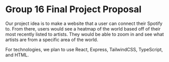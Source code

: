 # Group 16 Final Project Proposal

Our project idea is to make a website that a user can connect their Spotify to. From there, users would see a heatmap of the world based off of their most recently listed to artists. They would be able to zoom in and see what artists are from a specific area of the world.

For technologies, we plan to use React, Express, TailwindCSS, TypeScript, and HTML.